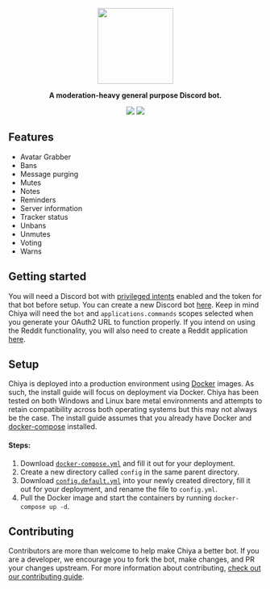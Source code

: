 <p align="center">
<img width="150" height="150" src="https://i.imgur.com/Lkqobis.png">
</p>

<p align="center">
<b>A moderation-heavy general purpose Discord bot.</b>
</p>

<p align="center">
<a href="https://discord.gg/snackbox"><img src="https://img.shields.io/discord/974468300304171038?label=Discord&logo=discord"></a> <a href="https://github.com/snaacky/chiya/actions"><img src="https://github.com/snaacky/chiya/workflows/Docker/badge.svg?branch=master"></a>
</p>

## Features
* Avatar Grabber
* Bans
* Message purging
* Mutes
* Notes
* Reminders
* Server information
* Tracker status
* Unbans
* Unmutes
* Voting
* Warns

## Getting started

You will need a Discord bot with [privileged intents](https://discordpy.readthedocs.io/en/stable/intents.html) enabled and the token for that bot before setup. You can create a new Discord bot [here](https://discord.com/developers/). Keep in mind Chiya will need the `bot` and `applications.commands` scopes selected when you generate your OAuth2 URL to function properly. If you intend on using the Reddit functionality, you will also need to create a Reddit application [here](https://www.reddit.com/prefs/apps/).

## Setup

Chiya is deployed into a production environment using [Docker](https://docs.docker.com/engine/reference/run/) images. As such, the install guide will focus on deployment via Docker. Chiya has been tested on both Windows and Linux bare metal environments and attempts to retain compatibility across both operating systems but this may not always be the case. The install guide assumes that you already have Docker and [docker-compose](https://docs.docker.com/compose/) installed.

#### Steps:
1. Download [`docker-compose.yml`](https://github.com/Snaacky/chiya/blob/master/docker-compose.yml) and fill it out for your deployment. 
2. Create a new directory called `config` in the same parent directory.  
3. Download [`config.default.yml`](https://github.com/Snaacky/chiya/blob/master/config.default.yml) into your newly created directory, fill it out for your deployment, and rename the file to `config.yml`.
4. Pull the Docker image and start the containers by running `docker-compose up -d`.

## Contributing

Contributors are more than welcome to help make Chiya a better bot. If you are a developer, we encourage you to fork the bot, make changes, and PR your changes upstream. For more information about contributing, [check out our contributing guide](https://github.com/Snaacky/chiya/blob/readme-rework/CONTRIBUTING.md).
